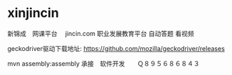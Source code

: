 # xinjincin

新锦成　网课平台　
jincin.com 职业发展教育平台 自动答题 看视频



geckodriver驱动下载地址:
https://github.com/mozilla/geckodriver/releases

mvn assembly:assembly
承接　软件开发　　Ｑ８９５６８６８４３
